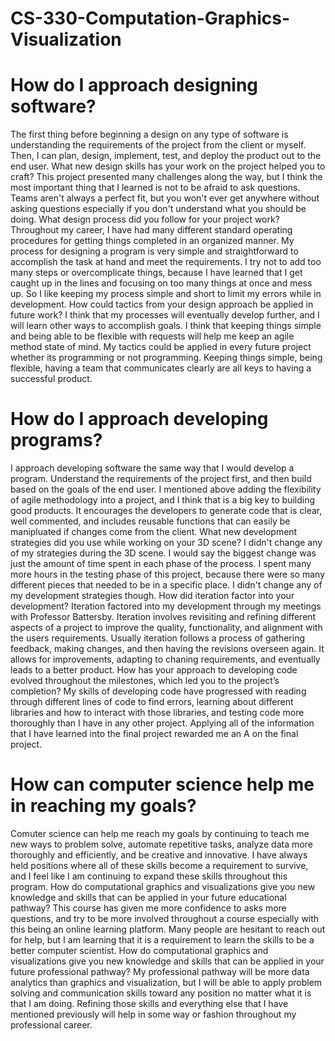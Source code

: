 # CS-330-Computation-Graphics-Visualization
# How do I approach designing software?
  The first thing before beginning a design on any type of software is understanding the requirements of the project from the client or myself. Then, I can plan, design, implement, test, and deploy the product out to the end user.
  What new design skills has your work on the project helped you to craft?
This project presented many challenges along the way, but I think the most important thing that I learned is not to be afraid to ask questions. Teams aren't always a perfect fit, but you won't ever get anywhere without asking questions especially if you don't understand what you should be doing.
  What design process did you follow for your project work?
Throughout my career, I have had many different standard operating procedures for getting things completed in an organized manner. My process for designing a program is very simple and straightforward to accomplish the task at hand and meet the requirements. I try not to add too many steps or overcomplicate things, because I have learned that I get caught up in the lines and focusing on too many things at once and mess up. So I like keeping my process simple and short to limit my errors while in development.
  How could tactics from your design approach be applied in future work?
I think that my processes will eventually develop further, and I will learn other ways to accomplish goals. I think that keeping things simple and being able to be flexible with requests will help me keep an agile method state of mind. My tactics could be applied in every future project whether its programming or not programming. Keeping things simple, being flexible, having a team that communicates clearly are all keys to having a successful product.

# How do I approach developing programs?
  I approach developing software the same way that I would develop a program. Understand the requirements of the project first, and then build based on the goals of the end user. I mentioned above adding the flexibility of agile methodology into a project, and I think that is a big key to building good products. It encourages the developers to generate code that is clear, well commented, and includes reusable functions that can easily be manipluated if changes come from the client.
  What new development strategies did you use while working on your 3D scene?
I didn't change any of my strategies during the 3D scene. I would say the biggest change was just the amount of time spent in each phase of the process. I spent many more hours in the testing phase of this project, because there were so many different pieces that needed to be in a specific place. I didn't change any of my development strategies though.
  How did iteration factor into your development?
Iteration factored into my development through my meetings with Professor Battersby. Iteration involves revisiting and refining different aspects of a project to improve the quality, functionality, and alignment with the users requirements. Usually iteration follows a process of gathering feedback, making changes, and then having the revisions overseen again. It allows for improvements, adapting to chaning requirements, and eventually leads to a better product.
  How has your approach to developing code evolved throughout the milestones, which led you to the project’s completion?
My skills of developing code have progressed with reading through different lines of code to find errors, learning about different libraries and how to interact with those libraries, and testing code more thoroughly than I have in any other project. Applying all of the information that I have learned into the final project rewarded me an A on the final project.

# How can computer science help me in reaching my goals?
Comuter science can help me reach my goals by continuing to teach me new ways to problem solve, automate repetitive tasks, analyze data more thoroughly and efficiently, and be creative and innovative. I have always held positions where all of these skills become a requirement to survive, and I feel like I am continuing to expand these skills throughout this program.
  How do computational graphics and visualizations give you new knowledge and skills that can be applied in your future educational pathway?
This course has given me more confidence to asks more questions, and try to be more involved throughout a course especially with this being an online learning platform. Many people are hesitant to reach out for help, but I am learning that it is a requirement to learn the skills to be a better computer scientist.
  How do computational graphics and visualizations give you new knowledge and skills that can be applied in your future professional pathway?
My professional pathway will be more data analytics than graphics and visualization, but I will be able to apply problem solving and communication skills toward any position no matter what it is that I am doing. Refining those skills and everything else that I have mentioned previously will help in some way or fashion throughout my professional career.
